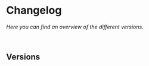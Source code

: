 
# Changelog

*Here you can find an overview of the different versions.*

<br>

## Versions



<br>
